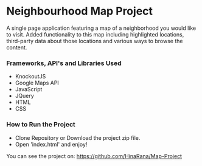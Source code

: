 # Neighbourhood Map Project
A single page application featuring a map of a neighborhood you would like to visit. Added functionality to this map including highlighted locations, third-party data about those locations and various ways to browse the content.

### Frameworks, API's and Libraries Used
- KnockoutJS
- Google Maps API
- JavaScript
- JQuery
- HTML
- CSS

### How to Run the Project
- Clone Repository or Download the project zip file.
- Open 'index.html' and enjoy!

You can see the project on: https://github.com/HinaRana/Map-Project

